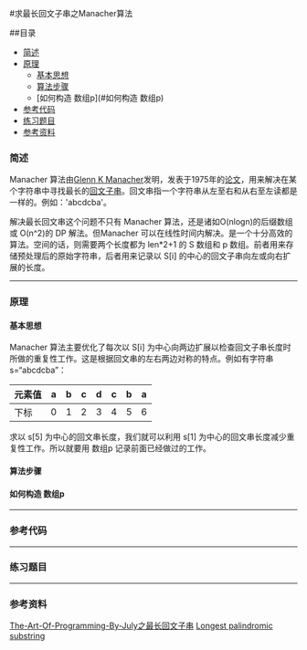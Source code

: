 #求最长回文子串之Manacher算法

##目录
  - [简述](#简述)
  - [原理](#原理)
    - [基本思想](#基本思想)
    - [算法步骤](#算法步骤)
    - [如何构造 数组p](#如何构造 数组p)
  - [参考代码](#参考代码)
  - [练习题目](#练习题目)
  - [参考资料](#参考资料)
  
  
### 简述
  Manacher 算法由[Glenn K Manacher](http://dl.acm.org/author_page.cfm?id=81100608621&coll=DL&dl=ACM&trk=0&cfid=525101898&cftoken=42942920)发明，发表于1975年的[论文](http://dl.acm.org/citation.cfm?doid=321892.321896)，用来解决在某个字符串中寻找最长的[回文子串](https://en.wikipedia.org/wiki/Palindrome)。回文串指一个字符串从左至右和从右至左读都是一样的。例如：'abcdcba'。
  
  解决最长回文串这个问题不只有 Manacher 算法，还是诸如O(nlogn)的后缀数组或 O(n^2)的 DP 解法。但Manacher 可以在线性时间内解决。是一个十分高效的算法。空间的话，则需要两个长度都为 len*2+1 的 S 数组和 p 数组。前者用来存储预处理后的原始字符串，后者用来记录以 S[i] 的中心的回文子串向左或向右扩展的长度。
  
---

### 原理
#### 基本思想
  Manacher 算法主要优化了每次以 S[i] 为中心向两边扩展以检查回文子串长度时所做的重复性工作。这是根据回文串的左右两边对称的特点。例如有字符串 s=“abcdcba”：
  
元素值 | a | b | c | d | c | b | a
--- | --- | --- | --- | --- | --- | --- | ---
下标   | 0 | 1 | 2 | 3 | 4 | 5 | 6

  求以 s[5] 为中心的回文串长度，我们就可以利用 s[1] 为中心的回文串长度减少重复性工作。所以就要用 数组p 记录前面已经做过的工作。
  

#### 算法步骤

#### 如何构造 数组p

---

### 参考代码

---

### 练习题目

---

### 参考资料
[The-Art-Of-Programming-By-July之最长回文子串](https://github.com/julycoding/The-Art-Of-Programming-By-July/blob/master/ebook/zh/01.05.md)
[Longest palindromic substring](https://en.wikipedia.org/wiki/Longest_palindromic_substring#CITEREFApostolicoBreslauerGalil1995)
